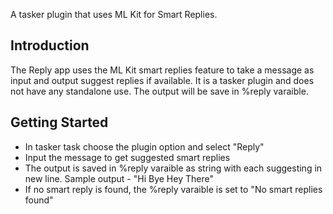 A tasker plugin that uses ML Kit for Smart Replies.

## Introduction

The Reply app uses the ML Kit smart replies feature to take a message as input and output suggest replies if available.
It is a tasker plugin and does not have any standalone use. The output will be save in %reply varaible.

## Getting Started

* In tasker task choose the plugin option and select "Reply"
* Input the message to get suggested smart replies
* The output is saved in %reply varaible as string with each suggesting in new line. 
  Sample output - "Hi
                   Bye
                   Hey There"
* If no smart reply is found, the %reply varaible is set to "No smart replies found"
